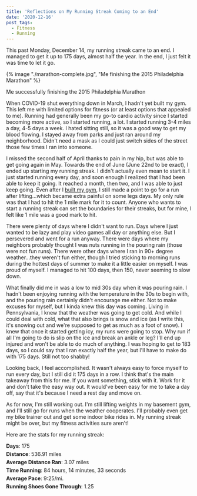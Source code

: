 ```yaml
---
title: 'Reflections on My Running Streak Coming to an End'
date: '2020-12-16'
post_tags:
  - Fitness
  - Running
---
```


This past Monday, December 14, my running streak came to an end. I managed to get it up to 175 days, almost half the year. In the end, I just felt it was time to let it go.
<!-- excerpt -->

{% image "./marathon-complete.jpg", "Me finishing the 2015 Philadelphia Marathon" %}
<div class="image-credit">Me successfully finishing the 2015 Philadelphia Marathon</div>

When COVID-19 shut everything down in March, I hadn't yet built my gym. This left me with limited options for fitness (or at least options that appealed to me). Running had generally been my go-to cardio activity since I started becoming more active, so I started running, a lot. I started running 3-4 miles a day, 4-5 days a week. I hated sitting still, so it was a good way to get my blood flowing. I stayed away from parks and just ran around my neighborhood. Didn't need a mask as I could just switch sides of the street those few times I ran into someone.

I missed the second half of April thanks to pain in my hip, but was able to get going again in May. Towards the end of June (June 22nd to be exact), I ended up starting my running streak. I didn't actually even mean to start it. I just started running every day, and soon enough I realized that I had been able to keep it going. It reached a month, then two, and I was able to just keep going. Even after I [built my gym](/2020/08/04/so-i-finally-built-a-home-gym.html), I still made a point to go for a run after lifting...which became extra painful on some legs days. My only rule was that I had to hit the 1 mile mark for it to count. Anyone who wants to start a running streak can set the boundaries for their streaks, but for mine, I felt like 1 mile was a good mark to hit.

There were plenty of days where I didn't want to run. Days where I just wanted to be lazy and play video games all day or anything else. But I persevered and went for a run anyway. There were days where my neighbors probably thought I was nuts running in the pouring rain (those were not fun runs). There were other days where I ran in 90+ degree weather...they weren't fun either, though I tried sticking to morning runs during the hottest days of summer to make it a little easier on myself. I was proud of myself. I managed to hit 100 days, then 150, never seeming to slow down.

What finally did me in was a low to mid 30s day when it was pouring rain. I hadn't been enjoying running with the temperature in the 30s to begin with, and the pouring rain certainly didn't encourage me either. Not to make excuses for myself, but I kinda knew this day was coming. Living in Pennsylvania, I knew that the weather was going to get cold. And while I could deal with cold, what that also brings is snow and ice (as I write this, it's snowing out and we're supposed to get as much as a foot of snow). I knew that once it started getting icy, my runs were going to stop. Why run if all I'm going to do is slip on the ice and break an ankle or leg? I'll end up injured and won't be able to do much of anything. I was hoping to get to 183 days, so I could say that I ran exactly half the year, but I'll have to make do with 175 days. Still not too shabby!

Looking back, I feel accomplished. It wasn't always easy to force myself to run every day, but I still did it 175 days in a row. I think that's the main takeaway from this for me. If you want something, stick with it. Work for it and don't take the easy way out. It would've been easy for me to take a day off, say that it's because I need a rest day and move on.

As for now, I'm still working out. I'm still lifting weights in my basement gym, and I'll still go for runs when the weather cooperates. I'll probably even get my bike trainer out and get some indoor bike rides in. My running streak might be over, but my fitness activities sure aren't!

Here are the stats for my running streak:

<div style="margin-bottom: 5px">
    <strong>Days</strong>: 175
</div>
<div style="margin-bottom: 5px">
    <strong>Distance</strong>: 536.91 miles
</div>
<div style="margin-bottom: 5px">
    <strong>Average Distance Ran</strong>: 3.07 miles
</div>
<div style="margin-bottom: 5px">
    <strong>Time Running</strong>: 84 hours, 14 minutes, 33 seconds
</div>
<div style="margin-bottom: 5px">
    <strong>Average Pace</strong>: 9:25/mi.
</div>
<div style="margin-bottom: 5px">
    <strong>Running Shoes Gone Through</strong>: 1.25
</div>
